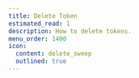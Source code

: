 ```yaml
---
title: Delete Token
estimated_read: 1
description: How to delete tokens.
menu_order: 1400
icon:
  content: delete_sweep
  outlined: true
---
```


